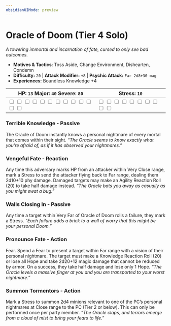 ```yaml
---
obsidianUIMode: preview
---
```

# Oracle of Doom (Tier 4 Solo)

*A towering immortal and incarnation of fate, cursed to only see bad outcomes.*

- **Motives & Tactics**: Toss Aside, Change Environment, Dishearten, Condemn
- **Difficulty:** `20` | **Attack Modifier:** `+8` | **Psychic Attack:** `Far 2d8+30 mag`
- **Experiences:** Boundless Knowledge +4

| HP: `13` Major: `40` Severe: `80` | Stress: `10` |
|--|--|
|  <input type="checkbox" unchecked id="22c449a8"> <input type="checkbox" unchecked id="7ad579db"> <input type="checkbox" unchecked id="d01c1db0"> <input type="checkbox" unchecked id="9605645d"> <input type="checkbox" unchecked id="a8f2c978"> <input type="checkbox" unchecked id="19d772ea"> <input type="checkbox" unchecked id="c6ec7afb"> <input type="checkbox" unchecked id="f6605334"> <input type="checkbox" unchecked id="dd495464"> <input type="checkbox" unchecked id="04e97ddc"> <input type="checkbox" unchecked id="f039b022"> <input type="checkbox" unchecked id="e7fb7ff6"> <input type="checkbox" unchecked id="2fdc0116"> |  <input type="checkbox" unchecked id="ed64b38f"> <input type="checkbox" unchecked id="1c339363"> <input type="checkbox" unchecked id="6d925ba6"> <input type="checkbox" unchecked id="a4b082bb"> <input type="checkbox" unchecked id="c41ee0e2"> <input type="checkbox" unchecked id="afdbe932"> <input type="checkbox" unchecked id="96cdf3bb"> <input type="checkbox" unchecked id="75ed0dc5"> <input type="checkbox" unchecked id="99084d85"> <input type="checkbox" unchecked id="624ae4e5"> |

### Terrible Knowledge - Passive

The Oracle of Doom instantly knows a personal nightmare of every mortal that comes within their sight. *“The Oracle seems to know exactly what you’re afraid of, as if it has observed your nightmares.”*

### Vengeful Fate - Reaction

Any time this adversary marks HP from an attacker within Very Close range, mark a Stress to send the attacker flying back to Far range, dealing them 2d10+10 phy damage. Damaged targets may make an Agility Reaction Roll (20) to take half damage instead. *“The Oracle bats you away as casually as you might swat a bug.”*

### Walls Closing In - Passive

Any time a target within Very Far of Oracle of Doom rolls a failure, they mark a Stress. *“Each failure adds a brick to a wall of worry that this might be your personal Doom.”*

### Pronounce Fate - Action

Fear. Spend a Fear to present a target within Far range with a vision of their personal nightmare. The target must make a Knowledge Reaction Roll (20) or lose all Hope and take 2d20+12 magic damage that cannot be reduced by armor. On a success, they take half damage and lose only 1 Hope. *“The Oracle levels a massive finger at you and you are transported to your worst nightmare.”*

### Summon Tormentors - Action

Mark a Stress to summon 2d4 minions relevant to one of the PC’s personal nightmares at Close range to the PC (Tier 2 or below). This can only be performed once per party member. *“The Oracle claps, and terrors emerge from a cloud of mist to bring your fears to life.”*

